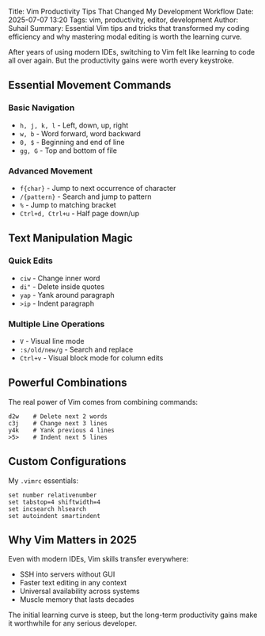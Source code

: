 Title: Vim Productivity Tips That Changed My Development Workflow
Date: 2025-07-07 13:20
Tags: vim, productivity, editor, development
Author: Suhail
Summary: Essential Vim tips and tricks that transformed my coding efficiency and why mastering modal editing is worth the learning curve.

After years of using modern IDEs, switching to Vim felt like learning to code all over again. But the productivity gains were worth every keystroke.

## Essential Movement Commands

### Basic Navigation
- `h, j, k, l` - Left, down, up, right
- `w, b` - Word forward, word backward
- `0, $` - Beginning and end of line
- `gg, G` - Top and bottom of file

### Advanced Movement
- `f{char}` - Jump to next occurrence of character
- `/{pattern}` - Search and jump to pattern
- `%` - Jump to matching bracket
- `Ctrl+d, Ctrl+u` - Half page down/up

## Text Manipulation Magic

### Quick Edits
- `ciw` - Change inner word
- `di"` - Delete inside quotes
- `yap` - Yank around paragraph
- `>ip` - Indent paragraph

### Multiple Line Operations
- `V` - Visual line mode
- `:s/old/new/g` - Search and replace
- `Ctrl+v` - Visual block mode for column edits

## Powerful Combinations

The real power of Vim comes from combining commands:

```
d2w    # Delete next 2 words
c3j    # Change next 3 lines
y4k    # Yank previous 4 lines
>5>    # Indent next 5 lines
```

## Custom Configurations

My `.vimrc` essentials:
```vim
set number relativenumber
set tabstop=4 shiftwidth=4
set incsearch hlsearch
set autoindent smartindent
```

## Why Vim Matters in 2025

Even with modern IDEs, Vim skills transfer everywhere:
- SSH into servers without GUI
- Faster text editing in any context
- Universal availability across systems
- Muscle memory that lasts decades

The initial learning curve is steep, but the long-term productivity gains make it worthwhile for any serious developer.